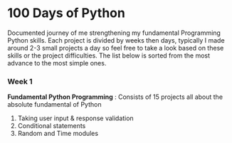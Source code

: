 # 100 Days of Python
Documented journey of me strengthening my fundamental Programming Python skills. Each project is divided by weeks then days, typically I made around 2-3 small projects a day so feel free to take a look based on these skills or the project difficulties. The list below is sorted from the most advance to the most simple ones.


### Week 1
**Fundamental Python Programming** :
Consists of 15 projects all about the absolute fundamental of Python 
1. Taking user input & response validation
2. Conditional statements
3. Random and Time modules
   
